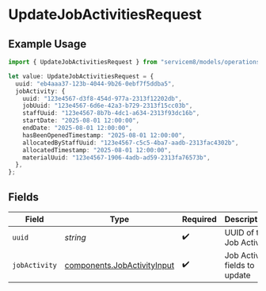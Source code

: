 # UpdateJobActivitiesRequest

## Example Usage

```typescript
import { UpdateJobActivitiesRequest } from "servicem8/models/operations";

let value: UpdateJobActivitiesRequest = {
  uuid: "eb4aaa37-123b-4044-9b26-0ebf7f5ddba5",
  jobActivity: {
    uuid: "123e4567-d3f8-454d-977a-2313f12202db",
    jobUuid: "123e4567-6d6e-42a3-b729-2313f15cc03b",
    staffUuid: "123e4567-8b7b-4dc1-a634-2313f93dc16b",
    startDate: "2025-08-01 12:00:00",
    endDate: "2025-08-01 12:00:00",
    hasBeenOpenedTimestamp: "2025-08-01 12:00:00",
    allocatedByStaffUuid: "123e4567-c5c5-4ba7-aadb-2313fac4302b",
    allocatedTimestamp: "2025-08-01 12:00:00",
    materialUuid: "123e4567-1906-4adb-ad59-2313fa76573b",
  },
};
```

## Fields

| Field                                                                      | Type                                                                       | Required                                                                   | Description                                                                |
| -------------------------------------------------------------------------- | -------------------------------------------------------------------------- | -------------------------------------------------------------------------- | -------------------------------------------------------------------------- |
| `uuid`                                                                     | *string*                                                                   | :heavy_check_mark:                                                         | UUID of the Job Activity                                                   |
| `jobActivity`                                                              | [components.JobActivityInput](../../models/components/jobactivityinput.md) | :heavy_check_mark:                                                         | Job Activity fields to update                                              |